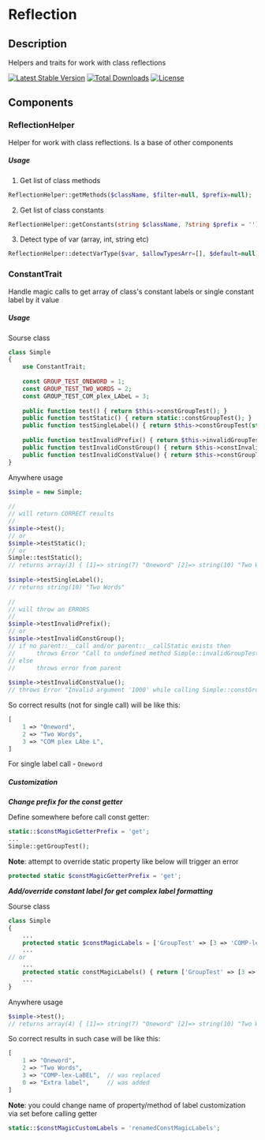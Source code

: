 # Reflection

## Description

Helpers and traits for work with class reflections

[![Latest Stable Version](https://img.shields.io/packagist/v/demmonico/reflection.svg)](https://packagist.org/packages/demmonico/reflection)
[![Total Downloads](https://img.shields.io/packagist/dt/demmonico/reflection.svg)](https://packagist.org/packages/demmonico/reflection)
[![License](https://poser.pugx.org/demmonico/reflection/license)](https://packagist.org/packages/demmonico/reflection)


## Components

### ReflectionHelper

Helper for work with class reflections. Is a base of other components

##### Usage

1. Get list of class methods

```php
ReflectionHelper::getMethods($className, $filter=null, $prefix=null);
```

2. Get list of class constants

```php
ReflectionHelper::getConstants(string $className, ?string $prefix = ''): array
```

3. Detect type of var (array, int, string etc)

```php
ReflectionHelper::detectVarType($var, $allowTypesArr=[], $default=null)
```

### ConstantTrait

Handle magic calls to get array of class's constant labels or single constant label by it value 

##### Usage

Sourse class

```php
class Simple
{
    use ConstantTrait;
    
    const GROUP_TEST_ONEWORD = 1;
    const GROUP_TEST_TWO_WORDS = 2;
    const GROUP_TEST_COM_plex_LAbeL = 3;
    
    public function test() { return $this->constGroupTest(); }
    public function testStatic() { return static::constGroupTest(); }
    public function testSingleLabel() { return $this->constGroupTest(static::GROUP_TEST_TWO_WORDS); }
    
    public function testInvalidPrefix() { return $this->invalidGroupTest(); }
    public function testInvalidConstGroup() { return $this->constInvalidGroup(); }
    public function testInvalidConstValue() { return $this->constGroupTest(1000); }
}
```

Anywhere usage

```php
$simple = new Simple;
 
//
// will return CORRECT results
//
$simple->test();
// or
$simple->testStatic();
// or
Simple::testStatic();
// returns array(3) { [1]=> string(7) "Oneword" [2]=> string(10) "Two Words" [3]=> string(16) "COM plex LAbe L" }
 
$simple->testSingleLabel();
// returns string(10) "Two Words"
 
//
// will throw an ERRORS
//
$simple->testInvalidPrefix();
// or
$simple->testInvalidConstGroup();
// if no parent::__call and/or parent::__callStatic exists then
//      throws Error "Call to undefined method Simple::invalidGroupTest()" or "testInvalidConstGroup"
// else
//      throws error from parent
 
$simple->testInvalidConstValue();
// throws Error "Invalid argument '1000' while calling Simple::constGroupTest(1000)"
```

So correct results (not for single call) will be like this:

```php
[
    1 => "Oneword",
    2 => "Two Words",
    3 => "COM plex LAbe L",
]
```

For single label call - `Oneword`
 
##### Customization

***Change prefix for the const getter***

Define somewhere before call const getter:
```php
static::$constMagicGetterPrefix = 'get';
...
Simple::getGroupTest();
```

**Note**: attempt to override static property like below will trigger an error

```php
protected static $constMagicGetterPrefix = 'get';
```

***Add/override constant label for get complex label formatting***

Sourse class

```php
class Simple
{
    ...
    protected static $constMagicLabels = ['GroupTest' => [3 => 'COMP-lex-LaBEL', 0 => 'Extra label']];
    ...
// or
    ...
    protected static constMagicLabels() { return ['GroupTest' => [3 => 'COMP-lex-LaBEL', 0 => 'Extra label']]; }
    ...
}
```

Anywhere usage

```php
$simple->test();
// returns array(4) { [1]=> string(7) "Oneword" [2]=> string(10) "Two Words" [3]=> string(14) "COMP-lex-LaBEL" [0]=> string(11) "Extra label" }
```

So correct results in such case will be like this:

```php
[
    1 => "Oneword",
    2 => "Two Words",
    3 => "COMP-lex-LaBEL",  // was replaced
    0 => "Extra label",     // was added
]
```

**Note**: you could change name of property/method of label customization via set before calling getter

```php
static::$constMagicCustomLabels = 'renamedConstMagicLabels';
```
